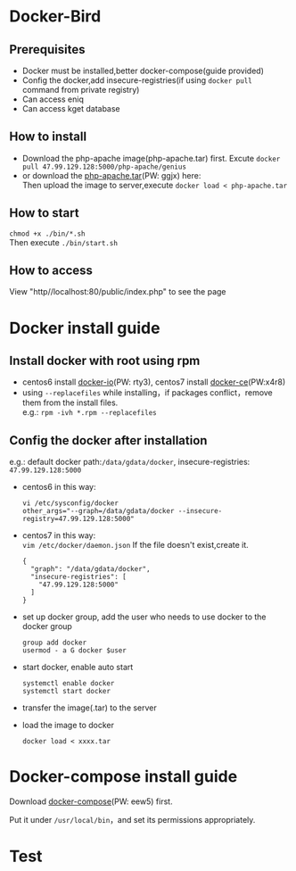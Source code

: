 # Docker-Bird
## Prerequisites
* Docker must be installed,better docker-compose(guide provided)
* Config the docker,add insecure-registries(if using `docker pull` command from private registry)
* Can access eniq
* Can access kget database

## How to install 
* Download the php-apache image(php-apache.tar) first. Excute `docker pull 47.99.129.128:5000/php-apache/genius`
* or download the [php-apache.tar](https://pan.baidu.com/s/1fd3M-IhKoRcFEWLESqiADA)(PW: ggjx) here:<br>
Then upload the image to server,execute `docker load < php-apache.tar`

## How to start
`chmod +x ./bin/*.sh`<br>
Then execute `./bin/start.sh`

## How to access
View "http//localhost:80/public/index.php" to see the page


# Docker install guide
## Install docker with root using rpm
* centos6 install [docker-io](https://pan.baidu.com/s/1doHvEG-XYLu_awWOyF3w3w)(PW: rty3), centos7 install [docker-ce](https://pan.baidu.com/s/1mv7O8sxb1w_XH9AgdoPo9g)(PW:x4r8)
* using `--replacefiles` while installing，if packages conflict，remove them from the install files.<br>
e.g.: `rpm -ivh *.rpm --replacefiles`

## Config the docker after installation<br>
e.g.: default docker path:`/data/gdata/docker`, insecure-registries: `47.99.129.128:5000`

* centos6 in this way:
     
      vi /etc/sysconfig/docker
      other_args="--graph=/data/gdata/docker --insecure-registry=47.99.129.128:5000"

* centos7 in this way:<br>
`vim /etc/docker/daemon.json` If the file doesn't exist,create it.

      {
        "graph": "/data/gdata/docker",
        "insecure-registries": [
          "47.99.129.128:5000"
        ]
      }

* set up docker group, add the user who needs to use docker to the docker group

      group add docker
      usermod - a G docker $user

* start docker, enable auto start

      systemctl enable docker
      systemctl start docker

* transfer the image(.tar) to the server

* load the image to docker
      
      docker load < xxxx.tar


# Docker-compose install guide
Download [docker-compose](https://pan.baidu.com/s/1k-vv1qUXma494XovLDlAiA)(PW: eew5) first.

Put it under `/usr/local/bin`，and set its permissions appropriately.

# Test
